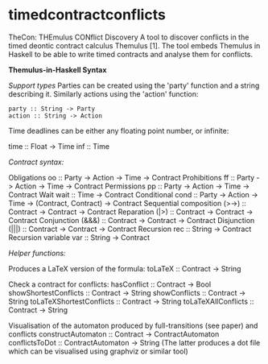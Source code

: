 # timedcontractconflicts
TheCon: THEmulus CONflict Discovery
A tool to discover conflicts in the timed deontic contract calculus Themulus [1]. The tool embeds Themulus in Haskell to be able to write timed contracts and analyse them for conflicts.

**Themulus-in-Haskell Syntax**

*Support types*
Parties can be created using the 'party' function and a string describing it. Similarly actions using the 'action' function:
```
party :: String -> Party
action :: String -> Action
```
Time deadlines can be either any floating point number, or infinite:

time :: Float -> Time
inf :: Time

*Contract syntax:*

Obligations
 oo :: Party -> Action -> Time -> Contract
Prohibitions
 ff :: Party -> Action -> Time -> Contract
Permissions
 pp :: Party -> Action -> Time -> Contract
Wait
 wait :: Time -> Contract
Conditional
 cond :: Party -> Action -> Time -> (Contract, Contract) -> Contract
Sequential composition 
 (>->) :: Contract -> Contract -> Contract
Reparation 
 (|>) :: Contract -> Contract -> Contract
Conjunction
 (&&&) :: Contract -> Contract -> Contract
Disjunction
 (|||) :: Contract -> Contract -> Contract
Recursion
  rec :: String -> Contract
Recursion variable
  var :: String -> Contract


*Helper functions:*

Produces a LaTeX version of the formula:
 toLaTeX :: Contract -> String

Check a contract for conflicts:
hasConflict :: Contract -> Bool
showShortestConflicts :: Contract -> String
showConflicts :: Contract -> String
toLaTeXShortestConflicts :: Contract -> String
toLaTeXAllConflicts :: Contract -> String

Visualisation of the automaton produced by full-transitions (see paper)  and conflicts
constructAutomaton :: Contract -> ContractAutomaton
conflictsToDot :: ContractAutomaton -> String
(The latter produces a dot file which can be visualised using graphviz or similar tool)

